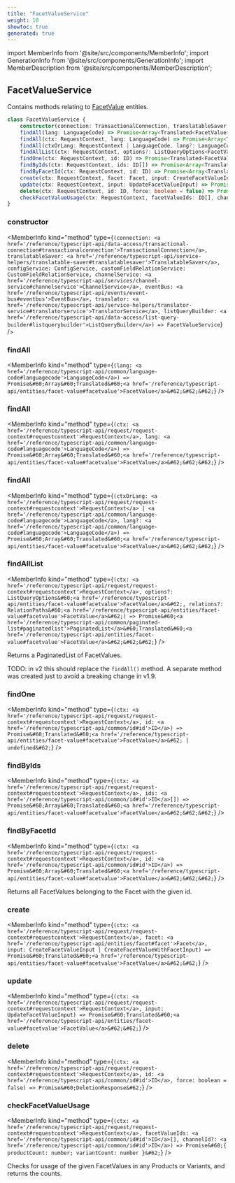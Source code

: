 ```yaml
---
title: "FacetValueService"
weight: 10
showtoc: true
generated: true
---
```

<!-- This file was generated from the Vendure source. Do not modify. Instead, re-run the "docs:build" script -->
import MemberInfo from '@site/src/components/MemberInfo';
import GenerationInfo from '@site/src/components/GenerationInfo';
import MemberDescription from '@site/src/components/MemberDescription';


## FacetValueService

<GenerationInfo sourceFile="packages/core/src/service/services/facet-value.service.ts" sourceLine="39" packageName="@vendure/core" />

Contains methods relating to <a href='/reference/typescript-api/entities/facet-value#facetvalue'>FacetValue</a> entities.

```ts title="Signature"
class FacetValueService {
    constructor(connection: TransactionalConnection, translatableSaver: TranslatableSaver, configService: ConfigService, customFieldRelationService: CustomFieldRelationService, channelService: ChannelService, eventBus: EventBus, translator: TranslatorService, listQueryBuilder: ListQueryBuilder)
    findAll(lang: LanguageCode) => Promise<Array<Translated<FacetValue>>>;
    findAll(ctx: RequestContext, lang: LanguageCode) => Promise<Array<Translated<FacetValue>>>;
    findAll(ctxOrLang: RequestContext | LanguageCode, lang?: LanguageCode) => Promise<Array<Translated<FacetValue>>>;
    findAllList(ctx: RequestContext, options?: ListQueryOptions<FacetValue>, relations?: RelationPaths<FacetValue>) => Promise<PaginatedList<Translated<FacetValue>>>;
    findOne(ctx: RequestContext, id: ID) => Promise<Translated<FacetValue> | undefined>;
    findByIds(ctx: RequestContext, ids: ID[]) => Promise<Array<Translated<FacetValue>>>;
    findByFacetId(ctx: RequestContext, id: ID) => Promise<Array<Translated<FacetValue>>>;
    create(ctx: RequestContext, facet: Facet, input: CreateFacetValueInput | CreateFacetValueWithFacetInput) => Promise<Translated<FacetValue>>;
    update(ctx: RequestContext, input: UpdateFacetValueInput) => Promise<Translated<FacetValue>>;
    delete(ctx: RequestContext, id: ID, force: boolean = false) => Promise<DeletionResponse>;
    checkFacetValueUsage(ctx: RequestContext, facetValueIds: ID[], channelId?: ID) => Promise<{ productCount: number; variantCount: number }>;
}
```

<div className="members-wrapper">

### constructor

<MemberInfo kind="method" type={`(connection: <a href='/reference/typescript-api/data-access/transactional-connection#transactionalconnection'>TransactionalConnection</a>, translatableSaver: <a href='/reference/typescript-api/service-helpers/translatable-saver#translatablesaver'>TranslatableSaver</a>, configService: ConfigService, customFieldRelationService: CustomFieldRelationService, channelService: <a href='/reference/typescript-api/services/channel-service#channelservice'>ChannelService</a>, eventBus: <a href='/reference/typescript-api/events/event-bus#eventbus'>EventBus</a>, translator: <a href='/reference/typescript-api/service-helpers/translator-service#translatorservice'>TranslatorService</a>, listQueryBuilder: <a href='/reference/typescript-api/data-access/list-query-builder#listquerybuilder'>ListQueryBuilder</a>) => FacetValueService`}   />


### findAll

<MemberInfo kind="method" type={`(lang: <a href='/reference/typescript-api/common/language-code#languagecode'>LanguageCode</a>) => Promise&#60;Array&#60;Translated&#60;<a href='/reference/typescript-api/entities/facet-value#facetvalue'>FacetValue</a>&#62;&#62;&#62;`}   />


### findAll

<MemberInfo kind="method" type={`(ctx: <a href='/reference/typescript-api/request/request-context#requestcontext'>RequestContext</a>, lang: <a href='/reference/typescript-api/common/language-code#languagecode'>LanguageCode</a>) => Promise&#60;Array&#60;Translated&#60;<a href='/reference/typescript-api/entities/facet-value#facetvalue'>FacetValue</a>&#62;&#62;&#62;`}   />


### findAll

<MemberInfo kind="method" type={`(ctxOrLang: <a href='/reference/typescript-api/request/request-context#requestcontext'>RequestContext</a> | <a href='/reference/typescript-api/common/language-code#languagecode'>LanguageCode</a>, lang?: <a href='/reference/typescript-api/common/language-code#languagecode'>LanguageCode</a>) => Promise&#60;Array&#60;Translated&#60;<a href='/reference/typescript-api/entities/facet-value#facetvalue'>FacetValue</a>&#62;&#62;&#62;`}   />


### findAllList

<MemberInfo kind="method" type={`(ctx: <a href='/reference/typescript-api/request/request-context#requestcontext'>RequestContext</a>, options?: ListQueryOptions&#60;<a href='/reference/typescript-api/entities/facet-value#facetvalue'>FacetValue</a>&#62;, relations?: RelationPaths&#60;<a href='/reference/typescript-api/entities/facet-value#facetvalue'>FacetValue</a>&#62;) => Promise&#60;<a href='/reference/typescript-api/common/paginated-list#paginatedlist'>PaginatedList</a>&#60;Translated&#60;<a href='/reference/typescript-api/entities/facet-value#facetvalue'>FacetValue</a>&#62;&#62;&#62;`}   />

Returns a PaginatedList of FacetValues.

TODO: in v2 this should replace the `findAll()` method.
A separate method was created just to avoid a breaking change in v1.9.
### findOne

<MemberInfo kind="method" type={`(ctx: <a href='/reference/typescript-api/request/request-context#requestcontext'>RequestContext</a>, id: <a href='/reference/typescript-api/common/id#id'>ID</a>) => Promise&#60;Translated&#60;<a href='/reference/typescript-api/entities/facet-value#facetvalue'>FacetValue</a>&#62; | undefined&#62;`}   />


### findByIds

<MemberInfo kind="method" type={`(ctx: <a href='/reference/typescript-api/request/request-context#requestcontext'>RequestContext</a>, ids: <a href='/reference/typescript-api/common/id#id'>ID</a>[]) => Promise&#60;Array&#60;Translated&#60;<a href='/reference/typescript-api/entities/facet-value#facetvalue'>FacetValue</a>&#62;&#62;&#62;`}   />


### findByFacetId

<MemberInfo kind="method" type={`(ctx: <a href='/reference/typescript-api/request/request-context#requestcontext'>RequestContext</a>, id: <a href='/reference/typescript-api/common/id#id'>ID</a>) => Promise&#60;Array&#60;Translated&#60;<a href='/reference/typescript-api/entities/facet-value#facetvalue'>FacetValue</a>&#62;&#62;&#62;`}   />

Returns all FacetValues belonging to the Facet with the given id.
### create

<MemberInfo kind="method" type={`(ctx: <a href='/reference/typescript-api/request/request-context#requestcontext'>RequestContext</a>, facet: <a href='/reference/typescript-api/entities/facet#facet'>Facet</a>, input: CreateFacetValueInput | CreateFacetValueWithFacetInput) => Promise&#60;Translated&#60;<a href='/reference/typescript-api/entities/facet-value#facetvalue'>FacetValue</a>&#62;&#62;`}   />


### update

<MemberInfo kind="method" type={`(ctx: <a href='/reference/typescript-api/request/request-context#requestcontext'>RequestContext</a>, input: UpdateFacetValueInput) => Promise&#60;Translated&#60;<a href='/reference/typescript-api/entities/facet-value#facetvalue'>FacetValue</a>&#62;&#62;`}   />


### delete

<MemberInfo kind="method" type={`(ctx: <a href='/reference/typescript-api/request/request-context#requestcontext'>RequestContext</a>, id: <a href='/reference/typescript-api/common/id#id'>ID</a>, force: boolean = false) => Promise&#60;DeletionResponse&#62;`}   />


### checkFacetValueUsage

<MemberInfo kind="method" type={`(ctx: <a href='/reference/typescript-api/request/request-context#requestcontext'>RequestContext</a>, facetValueIds: <a href='/reference/typescript-api/common/id#id'>ID</a>[], channelId?: <a href='/reference/typescript-api/common/id#id'>ID</a>) => Promise&#60;{ productCount: number; variantCount: number }&#62;`}   />

Checks for usage of the given FacetValues in any Products or Variants, and returns the counts.


</div>
